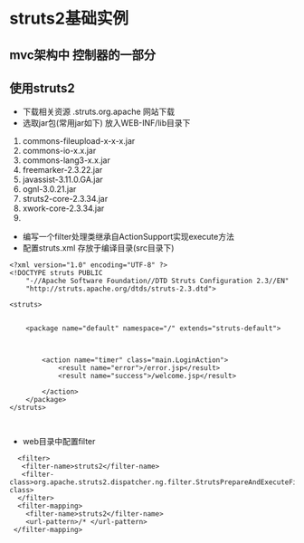 # struts2基础实例


## mvc架构中  控制器的一部分


## 使用struts2

- 下载相关资源 .struts.org.apache 网站下载
- 选取jar包(常用jar如下) 放入WEB-INF/lib目录下
1. commons-fileupload-x-x-x.jar
2. commons-io-x.x.jar
3. commons-lang3-x.x.jar
4. freemarker-2.3.22.jar
5. javassist-3.11.0.GA.jar
6. ognl-3.0.21.jar
7. struts2-core-2.3.34.jar
8. xwork-core-2.3.34.jar
9. 

- 编写一个filter处理类继承自ActionSupport实现execute方法
- 配置struts.xml 存放于编译目录(src目录下)
```
<?xml version="1.0" encoding="UTF-8" ?>
<!DOCTYPE struts PUBLIC
	"-//Apache Software Foundation//DTD Struts Configuration 2.3//EN"
	"http://struts.apache.org/dtds/struts-2.3.dtd">

<struts>
	
	
	<package name="default" namespace="/" extends="struts-default">
		
	
	
		<action name="timer" class="main.LoginAction">
			<result name="error">/error.jsp</result>
			<result name="success">/welcome.jsp</result>
			
		</action>
	</package>
</struts>



```

- web目录中配置filter
```
  <filter>
   <filter-name>struts2</filter-name>
   <filter-class>org.apache.struts2.dispatcher.ng.filter.StrutsPrepareAndExecuteFilter</filter-class>
  </filter>
  <filter-mapping>
  	<filter-name>struts2</filter-name>
  	<url-pattern>/* </url-pattern>
 </filter-mapping>
```
